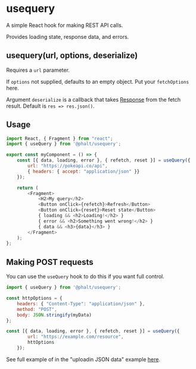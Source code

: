 # usequery

A simple React hook for making REST API calls.

Provides loading state, response data, and errors.

## usequery(url, options, deserialize)

Requires a `url` parameter.

If `options` not supplied, defaults to an empty object. Put your `fetchOptions` here.

Argument `deserialize` is a callback that takes [Response](https://developer.mozilla.org/en-US/docs/Web/API/Response) from the fetch result. Default is `res => res.json()`.


## Usage

```js
import React, { Fragment } from "react";
import { useQuery } from '@phalt/usequery';

export const myComponent = () => {
    const [{ data, loading, error }, { refetch, reset }] = useQuery({
        url: "https://pokeapi.co/api",
        { headers: { accept: "application/json" }}
    });

    return (
        <Fragment>
            <H2>My query</h2>
            <Button onClick={refetch}>Refresh</Button>
            <Button onClick={reset}>Reset state</Button>
            { loading && <h2>Loading!</h2> }
            { error && <h2>Something went wrong!</h2> }
            { data && <h3>{data}</h3> }
        </Fragment>
    );
};

```

## Making POST requests

You can use the `useQuery` hook to do this if you want full control.

```js
import { useQuery } from '@phalt/usequery';

const httpOptions = {
    headers: { "Content-Type": "application/json" },
    method: "POST",
    body: JSON.stringify(myData)
};

const [{ data, loading, error }, { refetch, reset }] = useQuery({
        url: "https://example.com/resource",
        httOptions
    });

```

See full example of in the "uploadin JSON data" example [here](https://developer.mozilla.org/en-US/docs/Web/API/Fetch_API/Using_Fetch).
